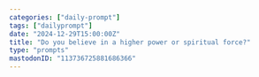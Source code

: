 ```yaml
---
categories: ["daily-prompt"]
tags: ["dailyprompt"]
date: "2024-12-29T15:00:00Z"
title: "Do you believe in a higher power or spiritual force?"
type: "prompts"
mastodonID: "113736725881686366"
---
```

